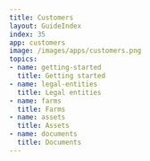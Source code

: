 ```yaml
---
title: Customers
layout: GuideIndex
index: 35
app: customers
image: /images/apps/customers.png
topics:
- name: getting-started
  title: Getting started  
- name: legal-entities
  title: Legal entities
- name: farms
  title: Farms
- name: assets
  title: Assets
- name: documents
  title: Documents
---
```

